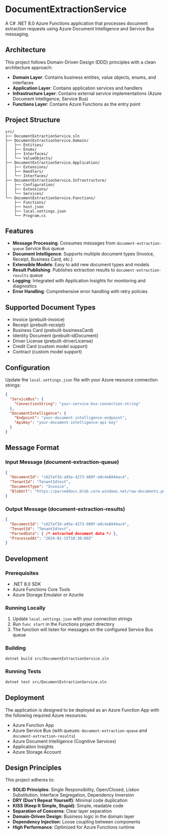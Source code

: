 # DocumentExtractionService

A C# .NET 8.0 Azure Functions application that processes document extraction requests using Azure Document Intelligence and Service Bus messaging.

## Architecture

This project follows Domain-Driven Design (DDD) principles with a clean architecture approach:

- **Domain Layer**: Contains business entities, value objects, enums, and interfaces
- **Application Layer**: Contains application services and handlers
- **Infrastructure Layer**: Contains external service implementations (Azure Document Intelligence, Service Bus)
- **Functions Layer**: Contains Azure Functions as the entry point

## Project Structure

```
src/
├── DocumentExtractionService.sln
├── DocumentExtractionService.Domain/
│   ├── Entities/
│   ├── Enums/
│   ├── Interfaces/
│   └── ValueObjects/
├── DocumentExtractionService.Application/
│   ├── Extensions/
│   ├── Handlers/
│   └── Interfaces/
├── DocumentExtractionService.Infrastructure/
│   ├── Configuration/
│   ├── Extensions/
│   └── Services/
└── DocumentExtractionService.Functions/
    ├── Functions/
    ├── host.json
    ├── local.settings.json
    └── Program.cs
```

## Features

- **Message Processing**: Consumes messages from `document-extraction-queue` Service Bus queue
- **Document Intelligence**: Supports multiple document types (Invoice, Receipt, Business Card, etc.)
- **Extensible Models**: Easy to add new document types and models
- **Result Publishing**: Publishes extraction results to `document-extraction-results` queue
- **Logging**: Integrated with Application Insights for monitoring and diagnostics
- **Error Handling**: Comprehensive error handling with retry policies

## Supported Document Types

- Invoice (prebuilt-invoice)
- Receipt (prebuilt-receipt)  
- Business Card (prebuilt-businessCard)
- Identity Document (prebuilt-idDocument)
- Driver License (prebuilt-driverLicense)
- Credit Card (custom model support)
- Contract (custom model support)

## Configuration

Update the `local.settings.json` file with your Azure resource connection strings:

```json
{
  "ServiceBus": {
    "ConnectionString": "your-service-bus-connection-string"
  },
  "DocumentIntelligence": {
    "Endpoint": "your-document-intelligence-endpoint",
    "ApiKey": "your-document-intelligence-api-key"
  }
}
```

## Message Format

### Input Message (document-extraction-queue)
```json
{
  "DocumentId": "c627af3d-a95e-4273-989f-e0c4e8844ac4",
  "TenantId": "TenantIdtest",
  "DocumentType": "Invoice",
  "BlobUrl": "https://parseddocs.blob.core.windows.net/raw-documents.pdf"
}
```

### Output Message (document-extraction-results)
```json
{
  "DocumentId": "c627af3d-a95e-4273-989f-e0c4e8844ac4",
  "TenantId": "TenantIdtest",
  "ParsedData": { /* extracted document data */ },
  "ProcessedAt": "2024-01-15T10:30:00Z"
}
```

## Development

### Prerequisites
- .NET 8.0 SDK
- Azure Functions Core Tools
- Azure Storage Emulator or Azurite

### Running Locally
1. Update `local.settings.json` with your connection strings
2. Run `func start` in the Functions project directory
3. The function will listen for messages on the configured Service Bus queue

### Building
```bash
dotnet build src/DocumentExtractionService.sln
```

### Running Tests
```bash
dotnet test src/DocumentExtractionService.sln
```

## Deployment

The application is designed to be deployed as an Azure Function App with the following required Azure resources:

- Azure Function App
- Azure Service Bus (with queues: `document-extraction-queue` and `document-extraction-results`)
- Azure Document Intelligence (Cognitive Services)
- Application Insights
- Azure Storage Account

## Design Principles

This project adheres to:
- **SOLID Principles**: Single Responsibility, Open/Closed, Liskov Substitution, Interface Segregation, Dependency Inversion
- **DRY (Don't Repeat Yourself)**: Minimal code duplication
- **KISS (Keep It Simple, Stupid)**: Simple, readable code
- **Separation of Concerns**: Clear layer separation
- **Domain-Driven Design**: Business logic in the domain layer
- **Dependency Injection**: Loose coupling between components
- **High Performance**: Optimized for Azure Functions runtime
